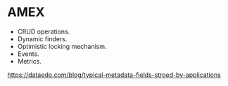 # AMEX
- CRUD operations.
- Dynamic finders.
- Optimistic locking mechanism.
- Events.
- Metrics.


https://dataedo.com/blog/typical-metadata-fields-stroed-by-applications




